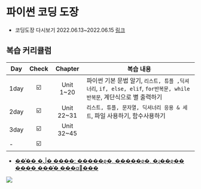  # 파이썬 코딩 도장
 - 코딩도장 다시보기 2022.06.13~2022.06.15
 [링크](https://dojang.io/course/view.php?id=7)

 ## 복습 커리큘럼

| Day | Check | Chapter | 복습 내용 |
| ------ | :--: | :--: |----------- |
| 1day | ☑️ | Unit 1~20 | 파이썬 기본 문법 알기, ```리스트, 튜플 ,딕셔너리```, ```if, else, elif```, ```for반복문, while반복문```, 계단식으로 별 출력하기|
| 2day | ☑️ | Unit 22~31| ```리스트, 튜플, 문자열, 딕셔너리 응용 & 세트```, 파일 사용하기, 함수사용하기  |
| 3day | ☑️ | Unit 32~45| |
| - | ☑️ |  | |
 
 * <a href="https://book.naver.com/bookdb/book_detail.nhn?bid=14144026" target="_blank">���̽� �ڵ� ����: �����ϱ�, �����ϱ�, �ɻ��ϱ�� ���� ���̽� ���α׷���</a>

![](http://i.imgur.com/BzEJ1yv.png)